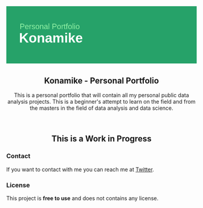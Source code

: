 <div align="center">
  <img src="https://github.com/konamike/konamike.github.io/blob/main/konamike-github.png" alt="konamike - data analyst, web developer, web engineer">
  
 <h2 align="center">Konamike - Personal Portfolio</h2>

  This is a personal portfolio that will contain all my personal public data analysis projects. This is a beginner's attempt to learn on the field and from the masters in the field of data analysis and data science.

</div>

<br />

 <h2 align="center">This is a Work in Progress</h2>

### Contact

If you want to contact with me you can reach me at [Twitter](https://www.twitter.com/konamike).

### License

This project is **free to use** and does not contains any license.

